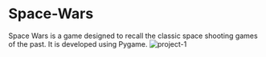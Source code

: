 # Space-Wars

Space Wars is a game designed to recall the classic space shooting games of the past. It is developed using Pygame.
![project-1](https://github.com/Adm-2005/Space-Wars/assets/136343806/f742e987-234c-417e-b887-82024de50c45)
